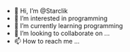 - 👋 Hi, I’m @Starclik
- 👀 I’m interested in programming
- 🌱 I’m currently learning programming
- 💞️ I’m looking to collaborate on ...
- 📫 How to reach me ...

<!---
Starclik/Starclik is a ✨ special ✨ repository because its `README.md` (this file) appears on your GitHub profile.
You can click the Preview link to take a look at your changes.
--->
